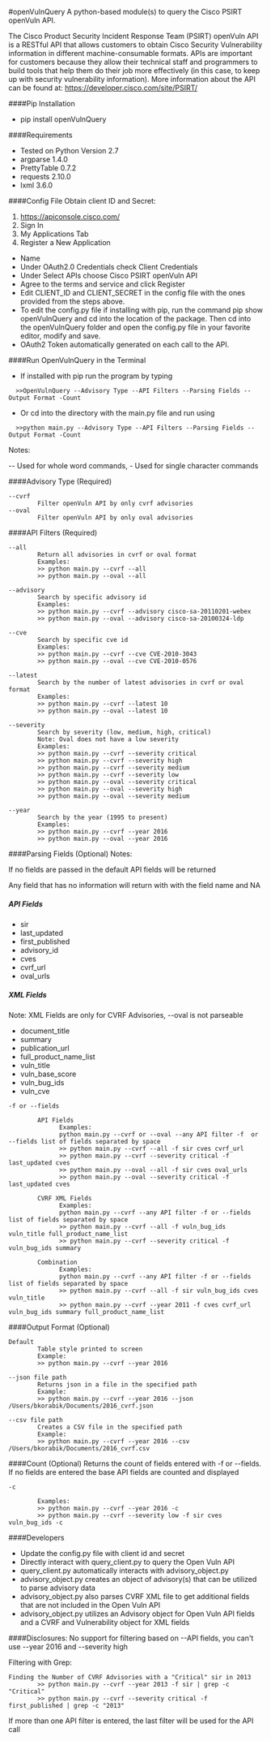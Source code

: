 #openVulnQuery
A python-based module(s) to query the Cisco PSIRT openVuln API.

The Cisco Product Security Incident Response Team (PSIRT) openVuln API is a RESTful API that allows customers to obtain Cisco Security Vulnerability information in different machine-consumable formats. APIs are important for customers because they allow their technical staff and programmers to build tools that help them do their job more effectively (in this case, to keep up with security vulnerability information). More information about the API can be found at: https://developer.cisco.com/site/PSIRT/

####Pip Installation
- pip install openVulnQuery

####Requirements
- Tested on Python Version 2.7
- argparse 1.4.0
- PrettyTable 0.7.2
- requests 2.10.0
- lxml 3.6.0

####Config File
Obtain client ID and Secret:

1. https://apiconsole.cisco.com/
2. Sign In
3. My Applications Tab
4. Register a New Application
  - Name
  - Under OAuth2.0 Credentials check Client Credentials
  - Under Select APIs choose Cisco PSIRT openVuln API
  - Agree to the terms and service and click Register
  - Edit CLIENT_ID and CLIENT_SECRET in the config file with the ones provided from the steps above.
  - To edit the config.py file if installing with pip, run the command pip show openVulnQuery and cd into the location of the package. Then cd into the openVulnQuery folder and open the config.py file in your favorite editor, modify and save.
  - OAuth2 Token automatically generated on each call to the API.

####Run OpenVulnQuery in the Terminal
- If installed with pip run the program by typing 
```
  >>OpenVulnQuery --Advisory Type --API Filters --Parsing Fields --Output Format -Count
```
- Or cd into the directory with the main.py file and run using 
```
  >>python main.py --Advisory Type --API Filters --Parsing Fields --Output Format -Count
```
Notes:

-- Used for whole word commands, - Used for single character commands

####Advisory Type (Required)
```
--cvrf
        Filter openVuln API by only cvrf advisories
--oval
        Filter openVuln API by only oval advisories
```
####API Filters (Required)
```
--all
        Return all advisories in cvrf or oval format
        Examples:
        >> python main.py --cvrf --all
        >> python main.py --oval --all

--advisory
        Search by specific advisory id
        Examples:
        >> python main.py --cvrf --advisory cisco-sa-20110201-webex
        >> python main.py --oval --advisory cisco-sa-20100324-ldp

--cve
        Search by specific cve id
        Examples:
        >> python main.py --cvrf --cve CVE-2010-3043
        >> python main.py --oval --cve CVE-2010-0576

--latest
        Search by the number of latest advisories in cvrf or oval format
        Examples:
        >> python main.py --cvrf --latest 10
        >> python main.py --oval --latest 10

--severity
        Search by severity (low, medium, high, critical)
        Note: Oval does not have a low severity
        Examples:
        >> python main.py --cvrf --severity critical
        >> python main.py --cvrf --severity high
        >> python main.py --cvrf --severity medium
        >> python main.py --cvrf --severity low
        >> python main.py --oval --severity critical
        >> python main.py --oval --severity high
        >> python main.py --oval --severity medium

--year
        Search by the year (1995 to present)
        Examples:
        >> python main.py --cvrf --year 2016
        >> python main.py --oval --year 2016
```
####Parsing Fields (Optional)
Notes:

If no fields are passed in the default API fields will be returned

Any field that has no information will return with with the field name and NA

##### API Fields
  - sir
  - last_updated
  - first_published
  - advisory_id
  - cves
  - cvrf_url
  - oval_urls

##### XML Fields
  Note: XML Fields are only for CVRF Advisories, --oval is not parseable

  - document_title
  - summary
  - publication_url
  - full_product_name_list
  - vuln_title
  - vuln_base_score
  - vuln_bug_ids
  - vuln_cve
```
-f or --fields

        API Fields
              Examples:
              python main.py --cvrf or --oval --any API filter -f  or --fields list of fields separated by space
              >> python main.py --cvrf --all -f sir cves cvrf_url
              >> python main.py --cvrf --severity critical -f last_updated cves
              >> python main.py --oval --all -f sir cves oval_urls
              >> python main.py --oval --severity critical -f last_updated cves

        CVRF XML Fields
              Examples:
              python main.py --cvrf --any API filter -f or --fields list of fields separated by space
              >> python main.py --cvrf --all -f vuln_bug_ids vuln_title full_product_name_list
              >> python main.py --cvrf --severity critical -f vuln_bug_ids summary

        Combination
              Examples:
              python main.py --cvrf --any API filter -f or --fields list of fields separated by space
              >> python main.py --cvrf --all -f sir vuln_bug_ids cves vuln_title
              >> python main.py --cvrf --year 2011 -f cves cvrf_url vuln_bug_ids summary full_product_name_list
```
####Output Format (Optional)
```
Default
        Table style printed to screen
        Example:
        >> python main.py --cvrf --year 2016

--json file path
        Returns json in a file in the specified path
        Example:
        >> python main.py --cvrf --year 2016 --json  /Users/bkorabik/Documents/2016_cvrf.json

--csv file path
        Creates a CSV file in the specified path
        Example:
        >> python main.py --cvrf --year 2016 --csv  /Users/bkorabik/Documents/2016_cvrf.csv
```
####Count (Optional)
Returns the count of fields entered with -f or --fields. If no fields are entered the base API fields are counted and displayed
```
-c

        Examples:
        >> python main.py --cvrf --year 2016 -c
        >> python main.py --cvrf --severity low -f sir cves vuln_bug_ids -c
```

####Developers
- Update the config.py file with client id and secret
- Directly interact with query_client.py to query the Open Vuln API
- query_client.py automatically interacts with advisory_object.py
- advisory_object.py creates an object of advisory(s) that can be utilized to parse advisory data
- advisory_object.py also parses CVRF XML file to get additional fields that are not included in the Open Vuln API
- advisory_object.py utilizes an Advisory object for Open Vuln API fields and a CVRF and Vulnerability object for XML fields

####Disclosures:
No support for filtering based on --API fields, you can't use --year 2016 and --severity high

Filtering with Grep:
```
Finding the Number of CVRF Advisories with a "Critical" sir in 2013
        >> python main.py --cvrf --year 2013 -f sir | grep -c "Critical"
        >> python main.py --cvrf --severity critical -f first_published | grep -c "2013"
```

If more than one API filter is entered, the last filter will be used for the API call
